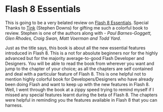 # Flash 8 Essentials

This is going to be a very belated review on [Flash 8 Essentials](http://www.amazon.com/gp/product/1590595327/104-2916545-1727903). Special Thanks to [Tink](http://www.tink.ws/) (Stephen Downs) for gifting me such a colorful book to review. Stephen is one of the authors along with - *Paul Barnes-Goggett, Glen Rhodes, Craig Swan, Matt Voerman and Todd Yard*.

Just as the title says, this book is about all the new essential features introduced in Flash 8. This is a not for absolute beginners nor for the highly advanced but for the majority average-to-good Flash Developer and Designers. You will be able to read the book from wherever you want and jump to the chapter of your choice; as all the chapters are self contained and deal with a particular feature of Flash 8. This is one helpful not to mention highly colorful book for Developers/Designers who have already been doing Flash and want to keep up with the new features in Flash 8. Well, I went through the book at a zippy speed trying to remind myself if I missed any special features learnt during the beta of Flash 8. The chapters were helpful in reminding you the features available in Flash 8 that you can harness.